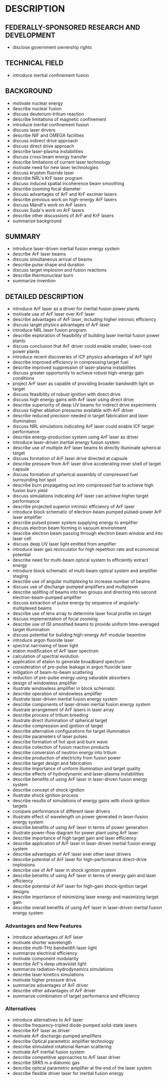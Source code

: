 # DESCRIPTION

## FEDERALLY-SPONSORED RESEARCH AND DEVELOPMENT

- disclose government ownership rights

## TECHNICAL FIELD

- introduce inertial confinement fusion

## BACKGROUND

- motivate nuclear energy
- describe nuclear fusion
- discuss deuterium-tritium reaction
- describe limitations of magnetic confinement
- introduce inertial confinement fusion
- discuss laser drivers
- describe NIF and OMEGA facilities
- discuss indirect drive approach
- discuss direct drive approach
- describe laser-plasma instabilities
- discuss cross beam energy transfer
- describe limitations of current laser technology
- motivate need for new laser technologies
- discuss krypton fluoride laser
- describe NRL's KrF laser program
- discuss induced spatial incoherence beam smoothing
- describe zooming focal diameter
- discuss advantages of ArF and KrF excimer lasers
- describe previous work on high-energy ArF lasers
- discuss Mandl's work on ArF lasers
- discuss Suda's work on ArF lasers
- describe other discussions of ArF and KrF lasers
- summarize background

## SUMMARY

- introduce laser-driven inertial fusion energy system
- describe ArF laser beams
- discuss simultaneous arrival of beams
- describe pulse shape and duration
- discuss target implosion and fusion reactions
- describe thermonuclear burn
- summarize invention

## DETAILED DESCRIPTION

- introduce ArF laser as a driver for inertial fusion power plants
- motivate use of ArF laser over KrF laser
- describe advantages of ArF laser, including higher intrinsic efficiency
- discuss target physics advantages of ArF laser
- introduce NRL laser fusion program
- describe exploration of feasibility of building laser inertial fusion power plants
- discuss conclusion that ArF driver could enable smaller, lower-cost power plants
- introduce recent discoveries of ICF physics advantages of ArF light
- describe improved efficiency in compressing target fuel
- describe improved suppression of laser-plasma instabilities
- discuss greater opportunity to achieve robust high-energy gain conditions
- project ArF laser as capable of providing broader bandwidth light on target
- discuss feasibility of robust ignition with direct drive
- discuss high energy gains with ArF laser using direct drive
- describe superiority of deep UV beams for indirect drive experiments
- discuss higher ablation pressures available with ArF driver
- describe reduced precision needed in target fabrication and laser illumination
- discuss NRL simulations indicating ArF laser could enable ICF target performance
- describe energy-production system using ArF laser as driver
- introduce laser-driven inertial energy fusion system
- describe use of multiple ArF laser beams to directly illuminate spherical target
- discuss formation of ArF laser drive directed at capsule
- describe pressure from ArF laser drive accelerating inner shell of target capsule
- discuss formation of spherical assembly of compressed fuel surrounding hot spot
- describe burn propagating out into compressed fuel to achieve high fusion burn yield
- discuss simulations indicating ArF laser can achieve higher target performance
- describe projected superior intrinsic efficiency of ArF laser
- introduce block schematic of electron-beam pumped pulsed-power ArF laser amplifier
- describe pulsed power system supplying energy to amplifier
- discuss electron beam forming in vacuum environment
- describe electron beam passing through electron beam window and into laser cell
- discuss deep UV laser light emitted from amplifier
- introduce laser gas recirculator for high repetition rate and economical potential
- describe need for multi-beam optical system to efficiently extract energy
- introduce block schematic of multi-beam optical system and amplifier staging
- describe use of angular multiplexing to increase number of beams
- discuss use of discharge-pumped amplifiers and multiplexer
- describe splitting of beams into two groups and directing into second electron-beam-pumped amplifier
- discuss extraction of pulse energy by sequence of angularly-multiplexed beams
- describe use of lens array to determine laser focal profile on target
- discuss implementation of focal zooming
- describe use of ISI smoothed beams to provide uniform time-averaged target illumination
- discuss potential for building high-energy ArF modular beamline
- introduce argon fluoride laser
- spectral narrowing of laser light
- etalon modification of ArF laser spectrum
- calculation of spectral evolution
- application of etalon to generate broadband spectrum
- consideration of pre-pulse leakage in argon fluoride laser
- mitigation of beam-to-beam scattering
- reduction of pre-pulse energy using saturable absorbers
- design of windowless amplifier
- illustrate windowless amplifier in block schematic
- describe operation of windowless amplifier
- illustrate laser-driven inertial fusion energy system
- describe components of laser-driven inertial fusion energy system
- illustrate arrangement of ArF lasers in laser array
- describe process of tritium breeding
- illustrate direct illumination of spherical target
- describe compression and ignition of target
- describe alternative configurations for target illumination
- describe parameters of laser pulses
- describe formation of hot spot and burn wave
- describe collection of fusion reaction products
- describe conversion of neutron energy into tritium
- describe production of electricity from fusion power
- describe target design and fabrication
- describe importance of uniform illumination and target quality
- describe effects of hydrodynamic and laser-plasma instabilities
- describe benefits of using ArF laser in laser-driven fusion energy system
- describe concept of shock ignition
- illustrate shock ignition process
- describe results of simulations of energy gains with shock ignition targets
- compare performance of different laser drivers
- illustrate effect of wavelength on power generated in laser-fusion energy system
- describe benefits of using ArF laser in terms of power generation
- illustrate power-flow diagram for power plant using ArF laser
- describe importance of high target gain and laser efficiency
- describe application of ArF laser in laser-driven inertial fusion energy system
- describe advantages of ArF laser over other laser drivers
- describe potential of ArF laser for high-performance direct-drive implosions
- describe use of ArF laser in shock ignition system
- describe benefits of using ArF laser in terms of energy gain and laser efficiency
- describe potential of ArF laser for high-gain shock-ignition target designs
- describe importance of minimizing laser energy and maximizing target gain
- describe overall benefits of using ArF laser in laser-driven inertial fusion energy system

### Advantages and New Features

- introduce advantages of ArF laser
- motivate shorter wavelength
- describe multi-THz bandwidth laser light
- summarize electrical efficiency
- motivate component modularity
- describe ArF's deep ultraviolet light
- summarize radiation-hydrodynamics simulations
- describe laser kinetics simulations
- motivate higher pressure drive
- summarize advantages of ArF driver
- describe other advantages of ArF driver
- summarize combination of target performance and efficiency

### Alternatives

- introduce alternatives to ArF laser
- describe frequency-tripled diode-pumped solid-state lasers
- describe KrF laser as driver
- motivate ArF discharge-pumped amplifiers
- describe Optical parametric amplifier technology
- describe stimulated rotational Raman scattering
- motivate ArF inertial fusion system
- describe competitive approaches to ArF laser driver
- describe SRRS in a diatomic gas
- describe optical parametric amplifier at the end of the laser system
- describe flexible driver laser for inertial fusion energy

